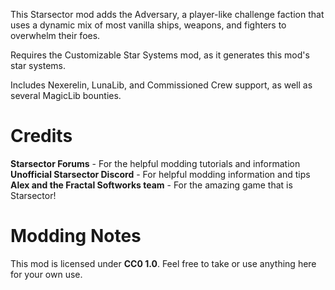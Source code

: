 This Starsector mod adds the Adversary, a player-like challenge faction that uses a dynamic mix of most vanilla ships, weapons, and fighters to overwhelm their foes.

Requires the Customizable Star Systems mod, as it generates this mod's star systems.

Includes Nexerelin, LunaLib, and Commissioned Crew support, as well as several MagicLib bounties.

# Credits
<b>Starsector Forums</b> - For the helpful modding tutorials and information<br>
<b>Unofficial Starsector Discord</b> - For helpful modding information and tips<br>
<b>Alex and the Fractal Softworks team</b> - For the amazing game that is Starsector!<br>

# Modding Notes
This mod is licensed under <b>CC0 1.0</b>. Feel free to take or use anything here for your own use.